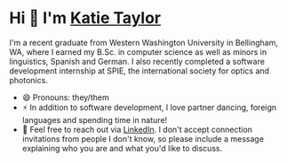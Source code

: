 # Hi 👋 I'm [Katie Taylor](https://kmxtaylor.github.io)

I'm a recent graduate from Western Washington University in Bellingham, WA, where I earned my B.Sc. in computer science as well as minors in linguistics, Spanish and German. I also recently completed a software development internship at SPIE, the international society for optics and photonics.

- 😄 Pronouns: they/them
- ⚡ In addition to software development, I love partner dancing, foreign languages and spending time in nature!
- 💬 Feel free to reach out via [LinkedIn](https://www.linkedin.com/in/kmxtaylor). I don't accept connection invitations from people I don't know, so please include a message explaining who you are and what you'd like to discuss.
